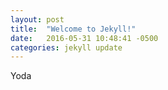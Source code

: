 ```yaml
---
layout: post
title:  "Welcome to Jekyll!"
date:   2016-05-31 10:48:41 -0500
categories: jekyll update
---
```

Yoda

